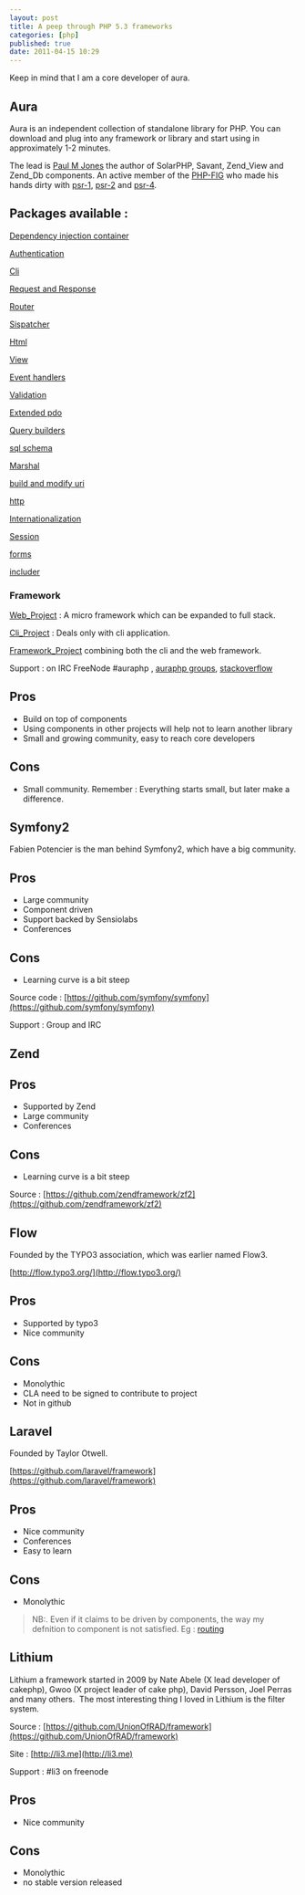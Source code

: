 ```yaml
---
layout: post
title: A peep through PHP 5.3 frameworks
categories: [php]
published: true
date: 2011-04-15 10:29
---
```


Keep in mind that I am a core developer of aura.

## Aura

Aura is an independent collection of standalone library for PHP.
You can download and plug into any framework or library and start using
in approximately 1-2 minutes.

The lead is [Paul M Jones](http://paul-m-jones.com) the author of
SolarPHP, Savant, Zend_View and Zend_Db components. An active member of
the [PHP-FIG](http://www.php-fig.org) who made his hands dirty with
[psr-1](http://www.php-fig.org/psr/psr-1/),
[psr-2](http://www.php-fig.org/psr/psr-2/) and 
[psr-4](http://www.php-fig.org/psr/psr-4/).

## Packages available :

[Dependency injection container](https://github.com/auraphp/Aura.Di)

[Authentication](https://github.com/auraphp/Aura.Auth)

[Cli](https://github.com/auraphp/Aura.Cli)

[Request and Response](https://github.com/auraphp/Aura.Web)

[Router](https://github.com/auraphp/Aura.Router)

[Sispatcher](https://github.com/auraphp/Aura.Dispatcher)

[Html](https://github.com/auraphp/Aura.Html)

[View](https://github.com/auraphp/Aura.View)

[Event handlers](https://github.com/auraphp/Aura.Signal)

[Validation](https://github.com/auraphp/Aura.Filter)

[Extended pdo](https://github.com/auraphp/Aura.Sql)

[Query builders](https://github.com/auraphp/Aura.SqlQuery)

[sql schema](https://github.com/auraphp/Aura.SqlSchema)

[Marshal](https://github.com/auraphp/Aura.Marshal)

[build and modify uri](https://github.com/auraphp/Aura.Uri)

[http](https://github.com/auraphp/Aura.Http)

[Internationalization](https://github.com/auraphp/Aura.Intl)

[Session](https://github.com/auraphp/Aura.Session)

[forms](https://github.com/auraphp/Aura.Input)

[includer](https://github.com/auraphp/Aura.Include)

### Framework

[Web_Project](https://github.com/auraphp/Aura.Web_Project) : A micro framework
which can be expanded to full stack.

[Cli_Project](https://github.com/auraphp/Aura.Web_Project) : Deals only with cli application.

[Framework_Project](https://github.com/auraphp/Aura.Framework_Project) combining
both the cli and the web framework.

Support : on IRC FreeNode #auraphp , [auraphp groups](http://groups.google.com/group/auraphp),
[stackoverflow](http://stackoverflow.com/tags/auraphp)

## Pros

* Build on top of components
* Using components in other projects will help not to learn another library
* Small and growing community, easy to reach core developers

## Cons

* Small community. Remember : Everything starts small, but later make a difference.

## Symfony2

Fabien Potencier is the man behind Symfony2, which have a big community.

## Pros

* Large community
* Component driven
* Support backed by Sensiolabs
* Conferences

## Cons

* Learning curve is a bit steep

Source code : [https://github.com/symfony/symfony](https://github.com/symfony/symfony)

Support : Group and IRC

## Zend

## Pros

* Supported by Zend
* Large community
* Conferences

## Cons

* Learning curve is a bit steep

Source : [https://github.com/zendframework/zf2](https://github.com/zendframework/zf2)


## Flow

Founded by the TYPO3 association, which was earlier named Flow3.

[http://flow.typo3.org/](http://flow.typo3.org/)

## Pros

* Supported by typo3
* Nice community

## Cons

* Monolythic
* CLA need to be signed to contribute to project
* Not in github

## Laravel

Founded by Taylor Otwell.

[https://github.com/laravel/framework](https://github.com/laravel/framework)

## Pros

* Nice community
* Conferences
* Easy to learn

## Cons

* Monolythic

> NB:. Even if it claims to be driven by components, the way my defnition
to component is not satisfied.
Eg : [routing](https://github.com/illuminate/routing/blob/1fe6974d945989a14b0916536a09806c926165f8/composer.json#L10)

## Lithium

Lithium a framework started in 2009 by Nate Abele (X lead developer of cakephp),
Gwoo (X project leader of cake php),
David Persson, Joel Perras and many others. 
The most interesting thing I loved in Lithium is the filter system.

Source : [https://github.com/UnionOfRAD/framework](https://github.com/UnionOfRAD/framework)

Site : [http://li3.me](http://li3.me)

Support : #li3 on freenode

## Pros

* Nice community

## Cons

* Monolythic
* no stable version released
